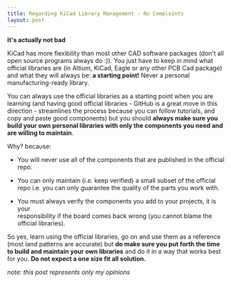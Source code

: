 ```yaml
---
title: Regarding KiCad Library Management - No Complaints
layout: post
---
```


**It's actually not bad**

KiCad has more flexibility than most other CAD software packages (don't all open
source programs always do :)). You just have to keep in mind what official
libraries are (in Altium, KiCad, Eagle or any other PCB Cad package) and what
they will always be: **a starting point!** Never a personal manufacturing-ready
library.

You can always use the official libraries as a starting point when you are
learning (and having good official libraries - GitHub is a great move in this
direction - streamlines the process because you can follow tutorials, and copy
and paste good components) but you should **always make sure you build your own
personal libraries with only the components you need and are willing to
maintain**.

Why? because:

* You will never use all of the components that are published in the official repo.

* You can only maintain (i.e. keep verified) a small subset of the official 
    repo i.e. you can only guarantee the quality of the parts you work with.

* You must always verify the components you add to your projects, it is your  
    responsibility if the board comes back wrong (you cannot blame the official 
    libraries).

So yes, learn using the official libraries, go on and use them as a reference
(most land patterns are accurate) but **do make sure you put forth the time to
build and maintain your own libraries** and do it in a way that works best for
you. **Do not expect a one size fit all solution.**

_note: this post represents only my opinions_

